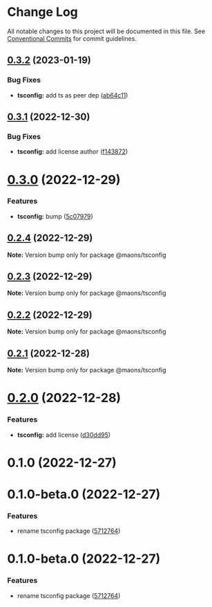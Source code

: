 # Change Log

All notable changes to this project will be documented in this file.
See [Conventional Commits](https://conventionalcommits.org) for commit guidelines.

## [0.3.2](https://github.com/rmoralp/maons/compare/@maons/tsconfig@0.3.1...@maons/tsconfig@0.3.2) (2023-01-19)


### Bug Fixes

* **tsconfig:** add ts as peer dep ([ab64c11](https://github.com/rmoralp/maons/commit/ab64c11c449e1366da58de6bbb015c72ba74189e))





## [0.3.1](https://github.com/rmoralp/maons/compare/@maons/tsconfig@0.3.0...@maons/tsconfig@0.3.1) (2022-12-30)


### Bug Fixes

* **tsconfig:** add license author ([f143872](https://github.com/rmoralp/maons/commit/f14387208810b4dba0c49359570dfdf63a84e9c3))





# [0.3.0](https://github.com/rmoralp/maons/compare/@maons/tsconfig@0.2.4...@maons/tsconfig@0.3.0) (2022-12-29)


### Features

* **tsconfig:** bump ([5c07979](https://github.com/rmoralp/maons/commit/5c0797986ba5d2ecabd93ebf1f883b01f2a368ae))





## [0.2.4](https://github.com/rmoralp/maons/compare/@maons/tsconfig@0.2.3...@maons/tsconfig@0.2.4) (2022-12-29)

**Note:** Version bump only for package @maons/tsconfig





## [0.2.3](https://github.com/rmoralp/maons/compare/@maons/tsconfig@0.2.2...@maons/tsconfig@0.2.3) (2022-12-29)

**Note:** Version bump only for package @maons/tsconfig





## [0.2.2](https://github.com/rmoralp/maons/compare/@maons/tsconfig@0.2.1...@maons/tsconfig@0.2.2) (2022-12-29)

**Note:** Version bump only for package @maons/tsconfig





## [0.2.1](https://github.com/rmoralp/maons/compare/@maons/tsconfig@0.2.0...@maons/tsconfig@0.2.1) (2022-12-28)

**Note:** Version bump only for package @maons/tsconfig





# [0.2.0](https://github.com/rmoralp/maons/compare/@maons/tsconfig@0.1.0...@maons/tsconfig@0.2.0) (2022-12-28)


### Features

* **tsconfig:** add license ([d30dd95](https://github.com/rmoralp/maons/commit/d30dd95ca84c35ec819b79af1582df98674fc83c))





# 0.1.0 (2022-12-27)



# 0.1.0-beta.0 (2022-12-27)


### Features

* rename tsconfig package ([5712764](https://github.com/rmoralp/maons/commit/57127641e3ea7039ff0bd730745f8f513153885c))





# 0.1.0-beta.0 (2022-12-27)


### Features

* rename tsconfig package ([5712764](https://github.com/rmoralp/maons/commit/57127641e3ea7039ff0bd730745f8f513153885c))
